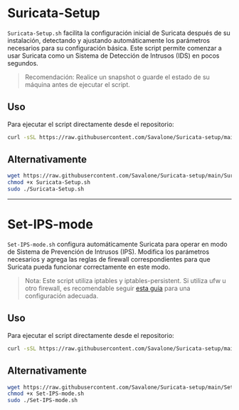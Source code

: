 # Suricata-Setup

`Suricata-Setup.sh` facilita la configuración inicial de Suricata después de su instalación, detectando y ajustando automáticamente los parámetros necesarios para su configuración básica. Este script permite comenzar a usar Suricata como un Sistema de Detección de Intrusos (IDS) en pocos segundos.
> Recomendación: Realice un snapshot o guarde el estado de su máquina antes de ejecutar el script.

## Uso

Para ejecutar el script directamente desde el repositorio:
```bash
curl -sSL https://raw.githubusercontent.com/Savalone/Suricata-setup/main/Suricata-Setup.sh | sudo bash
```

## Alternativamente
```bash
wget https://raw.githubusercontent.com/Savalone/Suricata-setup/main/Suricata-Setup.sh
chmod +x Suricata-Setup.sh
sudo ./Suricata-Setup.sh
```
---
# Set-IPS-mode

`Set-IPS-mode.sh`  configura automáticamente Suricata para operar en modo de Sistema de Prevención de Intrusos (IPS). Modifica los parámetros necesarios y agrega las reglas de firewall correspondientes para que Suricata pueda funcionar correctamente en este modo.
> Nota: Este script utiliza iptables y iptables-persistent. Si utiliza ufw u otro firewall, es recomendable seguir [esta guia](https://www.digitalocean.com/community/tutorials/how-to-configure-suricata-as-an-intrusion-prevention-system-ips-on-ubuntu-20-04) para una configuración adecuada.

## Uso
Para ejecutar el script directamente desde el repositorio:
```bash
curl -sSL https://raw.githubusercontent.com/Savalone/Suricata-setup/main/Set-IPS-mode.sh | sudo bash 
```

## Alternativamente
```bash
wget https://raw.githubusercontent.com/Savalone/Suricata-setup/main/Set-IPS-mode.sh
chmod +x Set-IPS-mode.sh
sudo ./Set-IPS-mode.sh
```
